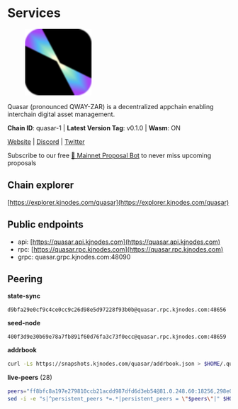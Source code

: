 # Services

<figure><img src="https://raw.githubusercontent.com/kj89/cosmos-images/main/logos/quasar.png" width="150" alt=""><figcaption></figcaption></figure>

Quasar (pronounced QWAY-ZAR) is a decentralized  appchain enabling interchain digital asset management.

**Chain ID**: quasar-1 | **Latest Version Tag**: v0.1.0 | **Wasm**: ON

[Website](https://www.quasar.fi) | [Discord](https://discord.gg/quasarfi) | [Twitter](https://twitter.com/QuasarFi)



Subscribe to our free [🤖 Mainnet Proposal Bot](https://t.me/kjnodes_proposal_bot) to never miss upcoming proposals


## Chain explorer
[https://explorer.kjnodes.com/quasar](https://explorer.kjnodes.com/quasar)

## Public endpoints

* api: [https://quasar.api.kjnodes.com](https://quasar.api.kjnodes.com)
* rpc: [https://quasar.rpc.kjnodes.com](https://quasar.rpc.kjnodes.com)
* grpc: quasar.grpc.kjnodes.com:48090

## Peering

**state-sync**

```text
d9bfa29e0cf9c4ce0cc9c26d98e5d97228f93b0b@quasar.rpc.kjnodes.com:48656
```

**seed-node**

```text
400f3d9e30b69e78a7fb891f60d76fa3c73f0ecc@quasar.rpc.kjnodes.com:48659
```

**addrbook**
```bash
curl -Ls https://snapshots.kjnodes.com/quasar/addrbook.json > $HOME/.quasarnode/config/addrbook.json
```

**live-peers** (28)
```bash
peers="ff8bfc8a197e279810ccb21acdd987dfd6d3eb54@81.0.248.60:18256,298e0e1faf8a5da43514cc2908d2908658e732a0@38.146.3.148:18256,7e72f64aab40ddcb1a2cf3a8a5bbf99ee01fc6f0@65.108.9.164:10456,88cc4d314c9804a9478e900b6f18a83ea58a98c6@57.128.20.163:18256,01d201ae44c04e30322ed1d5dafdbc48d56ce69a@116.202.170.159:10956,58a4943a150cc77ab77ded222c44b23548ee702a@146.59.81.23:26667,a7d96dc929824613315dcc1c90fee119f28cc51f@134.65.193.189:26656,c97640c7c53a32ff301c09b261bbccb35c286dba@65.109.50.30:26656,10e73ac4ab3f9e1edd89e1aa342eb4d4f11120f0@135.181.128.114:18256,bbf8c1562c20726a436f1c1476ad49e560ca179b@51.89.190.33:26656,97e4468ac589eac505a800411c635b14511a61bb@134.65.195.240:26656,66e0a7d2c2fc75a91627085d0ac5681a35dfd408@37.252.184.234:26656,d9bfa29e0cf9c4ce0cc9c26d98e5d97228f93b0b@65.109.88.38:48656,201eb8fc1e84beb4bdce8ae5614c7abb41e32edb@65.109.160.91:18256,e726816f42831689eab9378d5d577f1d06d25716@176.9.188.21:26656,6f9e244b6e225241c02b235f700c2b0788da982d@148.113.159.22:18256,bcbc915effeb5e1f4e96670fd68d20a08ad4efa1@65.108.138.80:18256,d7ea38275af96271fd66194dad3951ef38b8ba7c@193.70.33.64:18256,d11f867df7e498de0835e2d1b5bc34334c7337d1@65.109.31.114:2490,a286b35c9e9626cc7b780120ebe4afa883c059ce@144.76.40.53:18256,5a111b281852be31838ecf1202e59981e618355e@89.116.31.95:18256,8688b59432d98b6ded8bed01c3c29d4892ae6e4f@38.146.3.149:18256,1c4d42123dc63fba03bc28d2b5a837879e7de979@162.55.245.149:2040,e92601b6f2cb385b3544c2b5ff0c8dd5a8638ad4@65.108.137.36:26656,d2247f7b919f0781c90ee61958d7044665a22d38@169.155.169.84:26656,4399187c748f91d86932d3e530cd16c22c5f616a@199.231.163.42:26656,bccdc6cb3a0785bf3ee65d98c38bdd62bb843285@141.95.157.139:18256,32b22e1e8a492492e1e6e9c44c89a572c0bb33e2@51.89.7.235:26647"
sed -i -e "s|^persistent_peers *=.*|persistent_peers = \"$peers\"|" $HOME/.quasarnode/config/config.toml
```
